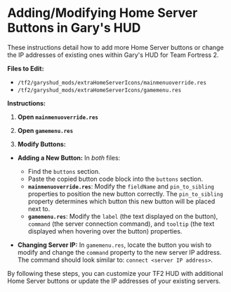 # Adding/Modifying Home Server Buttons in Gary's HUD

These instructions detail how to add more Home Server buttons or change the IP addresses of existing ones within Gary's HUD for Team Fortress 2.

**Files to Edit:**

- `/tf2/garyshud_mods/extraHomeServerIcons/mainmenuoverride.res`
- `/tf2/garyshud_mods/extraHomeServerIcons/gamemenu.res`

**Instructions:**

1. **Open `mainmenuoverride.res`**

2. **Open `gamemenu.res`**

3. **Modify Buttons:**

- **Adding a New Button:** In _both_ files:
  - Find the `buttons` section.
  - Paste the copied button code block into the `buttons` section.
  - **`mainmenuoverride.res`**: Modify the `fieldName` and `pin_to_sibling` properties to position the new button correctly. The `pin_to_sibling` property determines which button this new button will be placed next to.
  - **`gamemenu.res`**: Modify the `label` (the text displayed on the button), `command` (the server connection command), and `tooltip` (the text displayed when hovering over the button) properties.

- **Changing Server IP:** In `gamemenu.res`, locate the button you wish to modify and change the `command` property to the new server IP address. The command should look similar to: `connect <server IP address>`.

By following these steps, you can customize your TF2 HUD with additional Home Server buttons or update the IP addresses of your existing servers.
